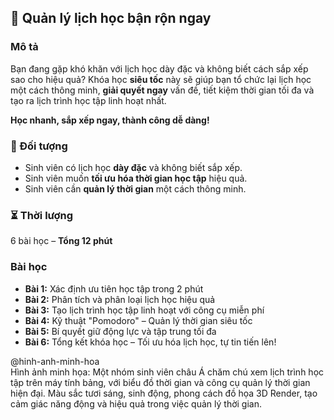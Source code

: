 ## 📌 Quản lý lịch học bận rộn ngay  

### Mô tả  
Bạn đang gặp khó khăn với lịch học dày đặc và không biết cách sắp xếp sao cho hiệu quả? Khóa học **siêu tốc** này sẽ giúp bạn tổ chức lại lịch học một cách thông minh, **giải quyết ngay** vấn đề, tiết kiệm thời gian tối đa và tạo ra lịch trình học tập linh hoạt nhất.  

**Học nhanh, sắp xếp ngay, thành công dễ dàng!**  

### 🎯 Đối tượng  
- Sinh viên có lịch học **dày đặc** và không biết sắp xếp.  
- Sinh viên muốn **tối ưu hóa thời gian học tập** hiệu quả.  
- Sinh viên cần **quản lý thời gian** một cách thông minh.  

### ⏳ Thời lượng  
6 bài học – **Tổng 12 phút**  

### Bài học  
- **Bài 1:** Xác định ưu tiên học tập trong 2 phút  
- **Bài 2:** Phân tích và phân loại lịch học hiệu quả  
- **Bài 3:** Tạo lịch trình học tập linh hoạt với công cụ miễn phí  
- **Bài 4:** Kỹ thuật "Pomodoro" – Quản lý thời gian siêu tốc  
- **Bài 5:** Bí quyết giữ động lực và tập trung tối đa  
- **Bài 6:** Tổng kết khóa học – Tối ưu hóa lịch học, tự tin tiến lên!  

@hinh-anh-minh-hoa  
Hình ảnh minh họa: Một nhóm sinh viên châu Á chăm chú xem lịch trình học tập trên máy tính bảng, với biểu đồ thời gian và công cụ quản lý thời gian hiện đại. Màu sắc tươi sáng, sinh động, phong cách đồ họa 3D Render, tạo cảm giác năng động và hiệu quả trong việc quản lý thời gian.